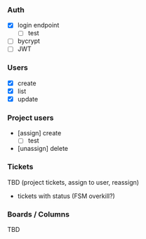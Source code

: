 ### Auth
- [x] login endpoint
  - [ ] test
- [ ] bycrypt
- [ ] JWT

### Users
- [x] create
- [x] list
- [x] update

### Project users
- [assign] create
  - [ ] test
- [unassign] delete

### Tickets
 TBD (project tickets, assign to user, reassign)
- tickets with status (FSM overkill?)

### Boards / Columns
 TBD

